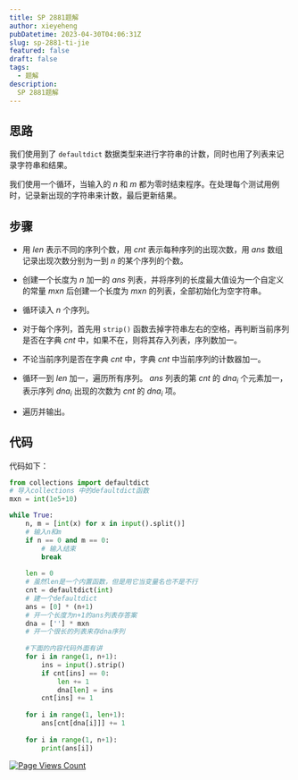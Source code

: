 ```yaml
---
title: SP 2881题解
author: xieyeheng
pubDatetime: 2023-04-30T04:06:31Z
slug: sp-2881-ti-jie
featured: false
draft: false
tags:
  - 题解
description:
  SP 2881题解
---
```


## 思路
我们使用到了 `defaultdict` 数据类型来进行字符串的计数，同时也用了列表来记录字符串和结果。

我们使用一个循环，当输入的 $n$ 和 $m$ 都为零时结束程序。在处理每个测试用例时，记录新出现的字符串来计数，最后更新结果。

## 步骤

+ 用 $len$ 表示不同的序列个数，用 $cnt$ 表示每种序列的出现次数，用 $ans$ 数组记录出现次数分别为一到 $n$ 的某个序列的个数。

+ 创建一个长度为 $n$ 加一的 $ans$ 列表，并将序列的长度最大值设为一个自定义的常量 $mxn$ 后创建一个长度为 $mxn$ 的列表，全部初始化为空字符串。

+ 循环读入 $n$ 个序列。

+ 对于每个序列，首先用 `strip()` 函数去掉字符串左右的空格，再判断当前序列是否在字典 $cnt$ 中，如果不在，则将其存入列表，序列数加一。

+ 不论当前序列是否在字典 $cnt$ 中，字典 $cnt$ 中当前序列的计数器加一。

+ 循环一到 $len$ 加一，遍历所有序列。 $ans$ 列表的第 $cnt$ 的 $dna_{i}$ 个元素加一，表示序列 $dna_{i}$ 出现的次数为 $cnt$ 的 $dna_{i}$ 项。

+ 遍历并输出。

## 代码

代码如下：

```python
from collections import defaultdict
# 导入collections 中的defaultdict函数
mxn = int(1e5+10)

while True:
    n, m = [int(x) for x in input().split()]
    # 输入n和m
    if n == 0 and m == 0:
        # 输入结束
        break
    
    len = 0
    # 虽然len是一个内置函数，但是用它当变量名也不是不行
    cnt = defaultdict(int)
    # 建一个defaultdict
    ans = [0] * (n+1)
    # 开一个长度为n+1的ans列表存答案
    dna = [''] * mxn
    # 开一个很长的列表来存dna序列
    
    #下面的内容代码外面有讲
    for i in range(1, n+1):
        ins = input().strip()
        if cnt[ins] == 0:
            len += 1
            dna[len] = ins
        cnt[ins] += 1
    
    for i in range(1, len+1):
        ans[cnt[dna[i]]] += 1
    
    for i in range(1, n+1):
        print(ans[i])

```
[![Page Views Count](https://badges.toozhao.com/badges/01GZ821CRB9KRH5C4EG14RT04P/blue.svg)](https://badges.toozhao.com/stats/01GZ821CRB9KRH5C4EG14RT04P "Get your own page views count badge on badges.toozhao.com")